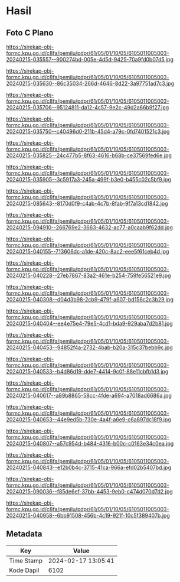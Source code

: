 # Hasil

## Foto C Plano

https://sirekap-obj-formc.kpu.go.id/c8fa/pemilu/pdpr/61/05/01/10/05/6105011005003-20240215-035557--900274bd-005e-4d5d-9425-70a9fd0b07d5.jpg

https://sirekap-obj-formc.kpu.go.id/c8fa/pemilu/pdpr/61/05/01/10/05/6105011005003-20240215-035630--86c35034-266d-4646-8d22-3a97751ad7c3.jpg

https://sirekap-obj-formc.kpu.go.id/c8fa/pemilu/pdpr/61/05/01/10/05/6105011005003-20240215-035706--95124811-da12-4c57-9e2c-49d2a66b9f27.jpg

https://sirekap-obj-formc.kpu.go.id/c8fa/pemilu/pdpr/61/05/01/10/05/6105011005003-20240215-035750--c40496d0-211b-45d4-a79c-0fd7401521c3.jpg

https://sirekap-obj-formc.kpu.go.id/c8fa/pemilu/pdpr/61/05/01/10/05/6105011005003-20240215-035825--24c477b5-8f63-4616-b68b-ce37569fed6e.jpg

https://sirekap-obj-formc.kpu.go.id/c8fa/pemilu/pdpr/61/05/01/10/05/6105011005003-20240215-035905--3c5917a3-245a-499f-b3e0-b455c02c5bf9.jpg

https://sirekap-obj-formc.kpu.go.id/c8fa/pemilu/pdpr/61/05/01/10/05/6105011005003-20240215-085643--8170d0f9-c4ab-4c7b-8fab-9f7a13cd1842.jpg

https://sirekap-obj-formc.kpu.go.id/c8fa/pemilu/pdpr/61/05/01/10/05/6105011005003-20240215-094910--266769e2-3663-4632-ac77-a0caab9f62dd.jpg

https://sirekap-obj-formc.kpu.go.id/c8fa/pemilu/pdpr/61/05/01/10/05/6105011005003-20240215-040155--713606dc-a1de-420c-8ac2-eee5f61ceb4d.jpg

https://sirekap-obj-formc.kpu.go.id/c8fa/pemilu/pdpr/61/05/01/10/05/6105011005003-20240215-040228--27eb7867-83a2-461e-b254-759fe56521e9.jpg

https://sirekap-obj-formc.kpu.go.id/c8fa/pemilu/pdpr/61/05/01/10/05/6105011005003-20240215-040308--d04d3b98-2cb9-479f-a607-bd156c2c3b29.jpg

https://sirekap-obj-formc.kpu.go.id/c8fa/pemilu/pdpr/61/05/01/10/05/6105011005003-20240215-040404--ee4e75e4-79e5-4cd1-bda9-929aba7d2b81.jpg

https://sirekap-obj-formc.kpu.go.id/c8fa/pemilu/pdpr/61/05/01/10/05/6105011005003-20240215-040453--94852f4a-2732-4bab-b20a-315c37bebb9c.jpg

https://sirekap-obj-formc.kpu.go.id/c8fa/pemilu/pdpr/61/05/01/10/05/6105011005003-20240215-040533--b4d86d19-dde7-4414-9c0f-88e11cbfb1d3.jpg

https://sirekap-obj-formc.kpu.go.id/c8fa/pemilu/pdpr/61/05/01/10/05/6105011005003-20240215-040617--a89b8865-58cc-4fde-a694-a7018ad6686a.jpg

https://sirekap-obj-formc.kpu.go.id/c8fa/pemilu/pdpr/61/05/01/10/05/6105011005003-20240215-040653--44e9ed5b-730e-4a4f-a6e9-c6a897dc18f9.jpg

https://sirekap-obj-formc.kpu.go.id/c8fa/pemilu/pdpr/61/05/01/10/05/6105011005003-20240215-040807--a57c954d-b484-4316-b00c-c0163e34c0ea.jpg

https://sirekap-obj-formc.kpu.go.id/c8fa/pemilu/pdpr/61/05/01/10/05/6105011005003-20240215-040843--e12b0b4c-3715-41ca-966a-efd02b5407bd.jpg

https://sirekap-obj-formc.kpu.go.id/c8fa/pemilu/pdpr/61/05/01/10/05/6105011005003-20240215-090036--f85de6ef-37bb-4453-9eb0-c474d070d7d2.jpg

https://sirekap-obj-formc.kpu.go.id/c8fa/pemilu/pdpr/61/05/01/10/05/6105011005003-20240215-040958--6bb91508-456b-4c19-921f-10c5f389407b.jpg


## Metadata

| Key        | Value               |
| ---------- | ------------------- |
| Time Stamp | 2024-02-17 13:05:41 |
| Kode Dapil | 6102                |



